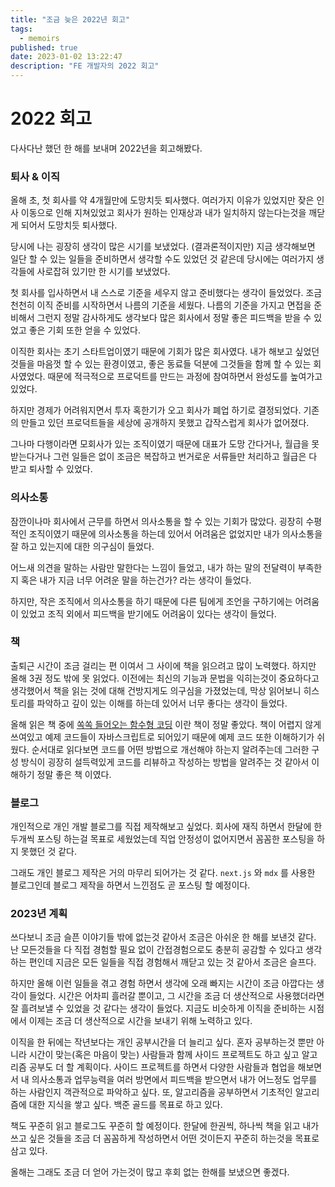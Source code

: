 ```yaml
---
title: "조금 늦은 2022년 회고"
tags:
  - memoirs
published: true
date: 2023-01-02 13:22:47
description: "FE 개발자의 2022 회고"
---
```


# 2022 회고

다사다난 했던 한 해를 보내며 2022년을 회고해봤다.

### 퇴사 & 이직

올해 초, 첫 회사를 약 4개월만에 도망치듯 퇴사했다. 여러가지 이유가 있었지만 잦은 인사 이동으로 인해 지쳐있었고 회사가 원하는 인재상과 내가 일치하지 않는다는것을 깨닫게 되어서 도망치듯 퇴사했다.

당시에 나는 굉장히 생각이 많은 시기를 보냈었다. (결과론적이지만) 지금 생각해보면 일단 할 수 있는 일들을 준비하면서 생각할 수도 있었던 것 같은데 당시에는 여러가지 생각들에 사로잡혀 있기만 한 시기를 보냈었다.

첫 회사를 입사하면서 내 스스로 기준을 세우지 않고 준비했다는 생각이 들었었다. 조금 천천히 이직 준비를 시작하면서 나름의 기준을 세웠다. 나름의 기준을 가지고 면접을 준비해서 그런지 정말 감사하게도 생각보다 많은 회사에서 정말 좋은 피드백을 받을 수 있었고 좋은 기회 또한 얻을 수 있었다.

이직한 회사는 초기 스타트업이였기 때문에 기회가 많은 회사였다. 내가 해보고 싶었던 것들을 마음껏 할 수 있는 환경이였고, 좋은 동료들 덕분에 그것들을 함께 할 수 있는 회사였었다. 때문에 적극적으로 프로덕트를 만드는 과정에 참여하면서 완성도를 높여가고 있었다.

하지만 경제가 어려워지면서 투자 혹한기가 오고 회사가 폐업 하기로 결정되었다. 기존의 만들고 있던 프로덕트들을 세상에 공개하지 못했고 갑작스럽게 회사가 없어졌다.

그나마 다행이라면 모회사가 있는 조직이였기 때문에 대표가 도망 간다거나, 월급을 못 받는다거나 그런 일들은 없이 조금은 복잡하고 번거로운 서류들만 처리하고 월급은 다 받고 퇴사할 수 있었다.

### 의사소통

잠깐이나마 회사에서 근무를 하면서 의사소통을 할 수 있는 기회가 많았다. 굉장히 수평적인 조직이였기 때문에 의사소통을 하는데 있어서 어려움은 없었지만 내가 의사소통을 잘 하고 있는지에 대한 의구심이 들었다.

어느새 의견을 말하는 사람만 말한다는 느낌이 들었고, 내가 하는 말의 전달력이 부족한지 혹은 내가 지금 너무 어려운 말을 하는건가? 라는 생각이 들었다.

하지만, 작은 조직에서 의사소통을 하기 때문에 다른 팀에게 조언을 구하기에는 어려움이 있었고 조직 외에서 피드백을 받기에도 어려움이 있다는 생각이 들었다.

### 책

출퇴근 시간이 조금 걸리는 편 이여서 그 사이에 책을 읽으려고 많이 노력했다. 하지만 올해 3권 정도 밖에 못 읽었다. 이전에는 최신의 기능과 문법을 익히는것이 중요하다고 생각했어서 책을 읽는 것에 대해 건방지게도 의구심을 가졌었는데, 막상 읽어보니 히스토리를 파악하고 깊이 있는 이해를 하는데 있어서 너무 좋다는 생각이 들었다.

올해 읽은 책 중에 [쏙쏙 들어오는 함수형 코딩](https://product.kyobobook.co.kr/detail/S000001952246) 이란 책이 정말 좋았다. 책이 어렵지 않게 쓰여있고 예제 코드들이 자바스크립트로 되어있기 때문에 예제 코드 또한 이해하기가 쉬웠다. 순서대로 읽다보면 코드를 어떤 방법으로 개선해야 하는지 알려주는데 그러한 구성 방식이 굉장히 설득력있게 코드를 리뷰하고 작성하는 방법을 알려주는 것 같아서 이해하기 정말 좋은 책 이였다.

### 블로그

개인적으로 개인 개발 블로그를 직접 제작해보고 싶었다. 회사에 재직 하면서 한달에 한 두개씩 포스팅 하는걸 목표로 세웠었는데 직업 안정성이 없어지면서 꼼꼼한 포스팅을 하지 못했던 것 같다.

그래도 개인 블로그 제작은 거의 마무리 되어가는 것 같다. `next.js` 와 `mdx` 를 사용한 블로그인데 블로그 제작을 하면서 느낀점도 곧 포스팅 할 예정이다.

### 2023년 계획

쓰다보니 조금 슬픈 이야기들 밖에 없는것 같아서 조금은 아쉬운 한 해를 보낸것 같다. 난 모든것들을 다 직접 경험할 필요 없이 간접경험으로도 충분히 공감할 수 있다고 생각하는 편인데 지금은 모든 일들을 직접 경험해서 깨닫고 있는 것 같아서 조금은 슬프다.

하지만 올해 이런 일들을 겪고 경험 하면서 생각에 오래 빠지는 시간이 조금 아깝다는 생각이 들었다. 시간은 어차피 흘러갈 뿐이고, 그 시간을 조금 더 생산적으로 사용했더라면 잘 흘려보낼 수 있었을 것 같다는 생각이 들었다. 지금도 비슷하게 이직을 준비하는 시점에서 이제는 조금 더 생산적으로 시간을 보내기 위해 노력하고 있다.

이직을 한 뒤에는 작년보다는 개인 공부시간을 더 늘리고 싶다. 혼자 공부하는것 뿐만 아니라 시간이 맞는(혹은 마음이 맞는) 사람들과 함께 사이드 프로젝트도 하고 싶고 알고리즘 공부도 더 할 계획이다. 사이드 프로젝트를 하면서 다양한 사람들과 협업을 해보면서 내 의사소통과 업무능력을 여러 방면에서 피드백을 받으면서 내가 어느정도 업무를 하는 사람인지 객관적으로 파악하고 싶다. 또, 알고리즘을 공부하면서 기초적인 알고리즘에 대한 지식을 쌓고 싶다. 백준 골드를 목표로 하고 있다.

책도 꾸준히 읽고 블로그도 꾸준히 할 예정이다. 한달에 한권씩, 하나씩 책을 읽고 내가 쓰고 싶은 것들을 조금 더 꼼꼼하게 작성하면서 어떤 것이든지 꾸준히 하는것을 목표로 삼고 있다.

올해는 그래도 조금 더 얻어 가는것이 많고 후회 없는 한해를 보냈으면 좋겠다.
